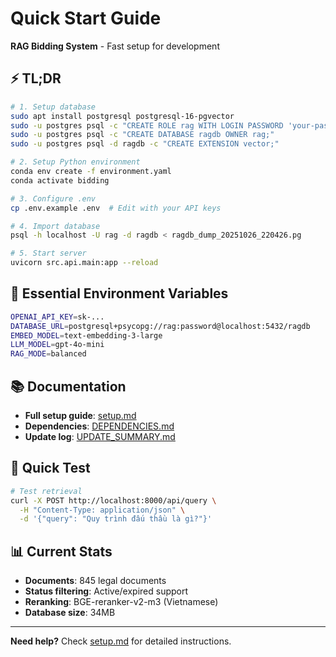# Quick Start Guide
**RAG Bidding System** - Fast setup for development

## ⚡ TL;DR

```bash
# 1. Setup database
sudo apt install postgresql postgresql-16-pgvector
sudo -u postgres psql -c "CREATE ROLE rag WITH LOGIN PASSWORD 'your-password';"
sudo -u postgres psql -c "CREATE DATABASE ragdb OWNER rag;"
sudo -u postgres psql -d ragdb -c "CREATE EXTENSION vector;"

# 2. Setup Python environment
conda env create -f environment.yaml
conda activate bidding

# 3. Configure .env
cp .env.example .env  # Edit with your API keys

# 4. Import database
psql -h localhost -U rag -d ragdb < ragdb_dump_20251026_220426.pg

# 5. Start server
uvicorn src.api.main:app --reload
```

## 🔑 Essential Environment Variables

```bash
OPENAI_API_KEY=sk-...
DATABASE_URL=postgresql+psycopg://rag:password@localhost:5432/ragdb
EMBED_MODEL=text-embedding-3-large
LLM_MODEL=gpt-4o-mini
RAG_MODE=balanced
```

## 📚 Documentation

- **Full setup guide**: [setup.md](setup.md)
- **Dependencies**: [DEPENDENCIES.md](DEPENDENCIES.md)
- **Update log**: [UPDATE_SUMMARY.md](UPDATE_SUMMARY.md)

## 🧪 Quick Test

```bash
# Test retrieval
curl -X POST http://localhost:8000/api/query \
  -H "Content-Type: application/json" \
  -d '{"query": "Quy trình đấu thầu là gì?"}'
```

## 📊 Current Stats

- **Documents**: 845 legal documents
- **Status filtering**: Active/expired support
- **Reranking**: BGE-reranker-v2-m3 (Vietnamese)
- **Database size**: 34MB

---

**Need help?** Check [setup.md](setup.md) for detailed instructions.
